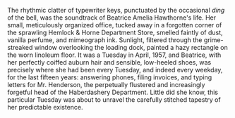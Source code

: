 The rhythmic clatter of typewriter keys, punctuated by the occasional *ding* of the bell, was the soundtrack of Beatrice Amelia Hawthorne's life. Her small, meticulously organized office, tucked away in a forgotten corner of the sprawling Hemlock & Horne Department Store, smelled faintly of dust, vanilla perfume, and mimeograph ink.  Sunlight, filtered through the grime-streaked window overlooking the loading dock, painted a hazy rectangle on the worn linoleum floor. It was a Tuesday in April, 1957, and Beatrice, with her perfectly coiffed auburn hair and sensible, low-heeled shoes, was precisely where she had been every Tuesday, and indeed every weekday, for the last fifteen years: answering phones, filing invoices, and typing letters for Mr. Henderson, the perpetually flustered and increasingly forgetful head of the Haberdashery Department.  Little did she know, this particular Tuesday was about to unravel the carefully stitched tapestry of her predictable existence.
